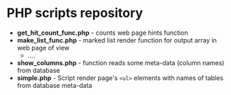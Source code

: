 # PHP scripts repository
- **get_hit_count_func.php** - counts web page hints function
- **make_list_func.php** - marked list render function for output array in web page of view <ul>  <li>....</li> </ul>
- **show_columns.php** - function reads some meta-data (column names) from database
- **simple.php** - Script render page's `<ul>` elements with names of tables from database meta-data
